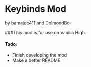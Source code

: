 # Keybinds Mod
by bamajoe411 and DolmondBoi

###This mod is for use on Vanilla High.

#### Todo:
- Finish developing the mod
- Make a better README